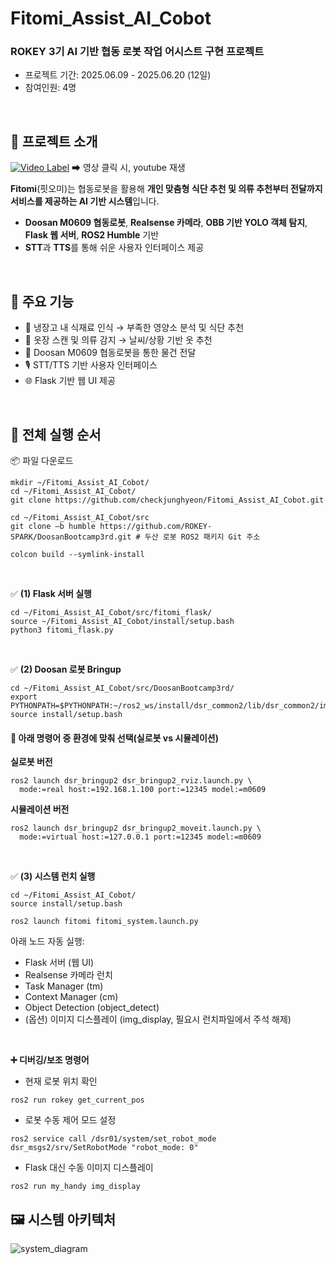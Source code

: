 # Fitomi_Assist_AI_Cobot

### ROKEY 3기 AI 기반 협동 로봇 작업 어시스트 구현 프로젝트
- 프로젝트 기간: 2025.06.09 - 2025.06.20 (12일)
- 참여인원: 4명

<br>

## 🎥 프로젝트 소개
[![Video Label](http://img.youtube.com/vi/EtdsOFZ8_Z0/0.jpg)](https://youtu.be/EtdsOFZ8_Z0)
  ➡ 영상 클릭 시, youtube 재생


**Fitomi**(핏오미)는 협동로봇을 활용해 **개인 맞춤형 식단 추천 및 의류 추천부터 전달까지 서비스를 제공하는 AI 기반 시스템**입니다.

- **Doosan M0609 협동로봇**, **Realsense 카메라**, **OBB 기반 YOLO 객체 탐지**, **Flask 웹 서버**, **ROS2 Humble** 기반
- **STT**과 **TTS**를 통해 쉬운 사용자 인터페이스 제공

<br>

## 🔧 주요 기능

- 🥗 냉장고 내 식재료 인식 → 부족한 영양소 분석 및 식단 추천
- 👕 옷장 스캔 및 의류 감지 → 날씨/상황 기반 옷 추천
- 🤖 Doosan M0609 협동로봇을 통한 물건 전달
- 🎙️ STT/TTS 기반 사용자 인터페이스
- 🌐 Flask 기반 웹 UI 제공

<br>

## 🚀 전체 실행 순서

📦 파일 다운로드
```
mkdir ~/Fitomi_Assist_AI_Cobot/
cd ~/Fitomi_Assist_AI_Cobot/
git clone https://github.com/checkjunghyeon/Fitomi_Assist_AI_Cobot.git

cd ~/Fitomi_Assist_AI_Cobot/src
git clone –b humble https://github.com/ROKEY-SPARK/DoosanBootcamp3rd.git # 두산 로봇 ROS2 패키지 Git 주소

colcon build --symlink-install
```

<br>

✅ **(1) Flask 서버 실행**

```
cd ~/Fitomi_Assist_AI_Cobot/src/fitomi_flask/
source ~/Fitomi_Assist_AI_Cobot/install/setup.bash
python3 fitomi_flask.py
```

<br>

✅ **(2) Doosan 로봇 Bringup**
```
cd ~/Fitomi_Assist_AI_Cobot/src/DoosanBootcamp3rd/
export PYTHONPATH=$PYTHONPATH:~/ros2_ws/install/dsr_common2/lib/dsr_common2/imp
source install/setup.bash
```

#### 🔘 아래 명령어 중 환경에 맞춰 선택(실로봇 vs 시뮬레이션)

**실로봇 버전**
```
ros2 launch dsr_bringup2 dsr_bringup2_rviz.launch.py \
  mode:=real host:=192.168.1.100 port:=12345 model:=m0609
```

**시뮬레이션 버전**
```
ros2 launch dsr_bringup2 dsr_bringup2_moveit.launch.py \
  mode:=virtual host:=127.0.0.1 port:=12345 model:=m0609
```
<br>

✅ **(3) 시스템 런치 실행**
```
cd ~/Fitomi_Assist_AI_Cobot/
source install/setup.bash

ros2 launch fitomi fitomi_system.launch.py
```
아래 노드 자동 실행:
  * Flask 서버 (웹 UI)
  * Realsense 카메라 런치
  * Task Manager (tm)
  * Context Manager (cm)
  * Object Detection (object_detect)
  * (옵션) 이미지 디스플레이 (img_display, 필요시 런치파일에서 주석 해제)

<br>

**➕ 디버깅/보조 명령어**
- 현재 로봇 위치 확인
```
ros2 run rokey get_current_pos
```
- 로봇 수동 제어 모드 설정
```
ros2 service call /dsr01/system/set_robot_mode dsr_msgs2/srv/SetRobotMode "robot_mode: 0"
```
- Flask 대신 수동 이미지 디스플레이
```
ros2 run my_handy img_display
```

## 🖼️ 시스템 아키텍처

![system_diagram](docs/images/system_architecture.png)
